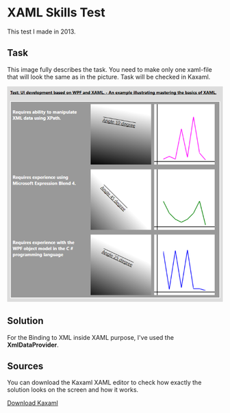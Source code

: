 # XAML Skills Test
This test I made in 2013.

## Task
This image fully describes the task. You need to make only one xaml-file that will look the same as in the picture.
Task will be checked in Kaxaml.

![Task](https://github.com/podolskiy/XAML-Skills-Test/blob/master/test_xaml.jpg?raw=true)

## Solution
For the Binding to XML inside XAML purpose, I've used the **XmlDataProvider**.

## Sources
You can download the Kaxaml XAML editor to check how exactly the solution looks on the screen and how it works.

[Download Kaxaml](https://kaxaml.software.informer.com/1.8/)
